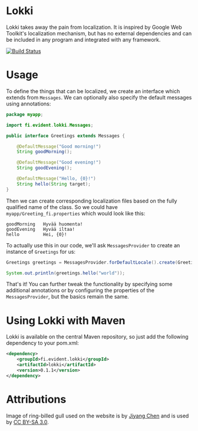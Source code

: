 # Lokki

Lokki takes away the pain from localization. It is inspired by Google
Web Toolkit's localization mechanism, but has no external dependencies
and can be included in any program and integrated with any framework.

[![Build Status](https://drone.io/bitbucket.org/evidentsolutions/lokki/status.png)](https://drone.io/bitbucket.org/evidentsolutions/lokki/latest)

Usage
=====

To define the things that can be localized, we create an interface which
extends from `Messages`. We can optionally also specify the default messages
using annotations:

```java
package myapp;

import fi.evident.lokki.Messages;

public interface Greetings extends Messages {

    @DefaultMessage("Good morning!")
    String goodMorning();

    @DefaultMessage("Good evening!")
    String goodEvening();

    @DefaultMessage("Hello, {0}!")
    String hello(String target);
}
```

Then we can create corresponding localization files based on the fully
qualified name of the class. So we could have `myapp/Greeting_fi.properties`
which would look like this:

```properties
goodMorning   Hyvää huomenta!
goodEvening   Hyvää iltaa!
hello         Hei, {0}!
```

To actually use this in our code, we'll ask `MessagesProvider` to create
an instance of `Greetings` for us:

```java
Greetings greetings = MessagesProvider.forDefaultLocale().create(Greetings.class);

System.out.println(greetings.hello("world"));
```

That's it! You can further tweak the functionality by specifying some
additional annotations or by configuring the properties of the
`MessagesProvider`, but the basics remain the same.

Using Lokki with Maven
======================

Lokki is available on the central Maven repository, so just add the following
dependency to your pom.xml:

```xml
<dependency>
    <groupId>fi.evident.lokki</groupId>
    <artifactId>lokki</artifactId>
    <version>0.1.1</version>
</dependency>
```

Attributions
============

Image of ring-billed gull used on the website is by [Jiyang Chen](http://jiyangchen.com/)
and is used by [CC BY-SA 3.0](http://creativecommons.org/licenses/by-sa/3.0/).
